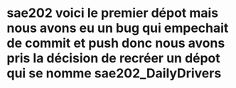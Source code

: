 # sae202 voici le premier dépot mais nous avons eu un bug qui empechait de commit et push donc nous avons pris la décision de recréer un dépot qui se nomme sae202_DailyDrivers
